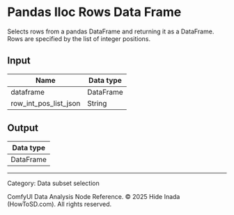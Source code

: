 # Pandas Iloc Rows Data Frame
Selects rows from a pandas DataFrame and returning it as a DataFrame.
Rows are specified by the list of integer positions.

## Input
| Name | Data type |
|---|---|
| dataframe | DataFrame |
| row_int_pos_list_json | String |

## Output
| Data type |
|---|
| DataFrame |

<HR>
Category: Data subset selection

ComfyUI Data Analysis Node Reference. © 2025 Hide Inada (HowToSD.com). All rights reserved.
